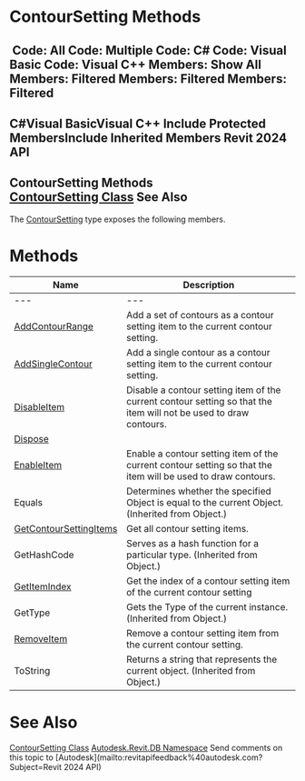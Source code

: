 # ContourSetting Methods

﻿
 Code: All Code: Multiple Code: C# Code: Visual Basic Code: Visual C++  Members: Show All Members: Filtered Members: Filtered Members: Filtered   
---  
C#Visual BasicVisual C++
Include Protected MembersInclude Inherited Members
Revit 2024 API  
---  
ContourSetting Methods  
[ContourSetting Class](273ba072-c140-14c8-3000-24bac8337dd2.md "ContourSetting Class") See Also  
---  
The [ContourSetting](273ba072-c140-14c8-3000-24bac8337dd2.md "ContourSetting Class") type exposes the following members.
# Methods
| Name | Description |
| --- | --- |
| --- | --- | --- |
| [AddContourRange](078c56cd-c445-c4a0-1c75-0822639a90b6.md "AddContourRange Method") | Add a set of contours as a contour setting item to the current contour setting. |
| [AddSingleContour](f7e5c3d5-8ef1-42fe-8f0d-eb3c9f2d3964.md "AddSingleContour Method") | Add a single contour as a contour setting item to the current contour setting. |
| [DisableItem](65fc1643-089a-760b-d4f9-a101ea48b8a7.md "DisableItem Method") | Disable a contour setting item of the current contour setting so that the item will not be used to draw contours. |
| [Dispose](08e03992-6f18-5bd8-347c-38fba3f4a1f4.md "Dispose Method") |
| [EnableItem](cccac315-c3a5-9379-0382-249eb94ee1df.md "EnableItem Method") | Enable a contour setting item of the current contour setting so that the item will be used to draw contours. |
| Equals | Determines whether the specified Object is equal to the current Object. (Inherited from Object.) |
| [GetContourSettingItems](874b2349-0eff-2a17-cb9f-ca8be43c14b2.md "GetContourSettingItems Method") | Get all contour setting items. |
| GetHashCode | Serves as a hash function for a particular type.  (Inherited from Object.) |
| [GetItemIndex](767624bf-19ce-e506-7d36-27faeb22a60a.md "GetItemIndex Method") | Get the index of a contour setting item of the current contour setting |
| GetType | Gets the Type of the current instance. (Inherited from Object.) |
| [RemoveItem](63b5a3f9-062e-4821-3783-9a53663e5fe8.md "RemoveItem Method") | Remove a contour setting item from the current contour setting. |
| ToString | Returns a string that represents the current object. (Inherited from Object.) |

# See Also
[ContourSetting Class](273ba072-c140-14c8-3000-24bac8337dd2.md "ContourSetting Class")
[Autodesk.Revit.DB Namespace](87546ba7-461b-c646-cbb1-2cb8f5bff8b2.md "Autodesk.Revit.DB Namespace")
Send comments on this topic to [Autodesk](mailto:revitapifeedback%40autodesk.com?Subject=Revit 2024 API)